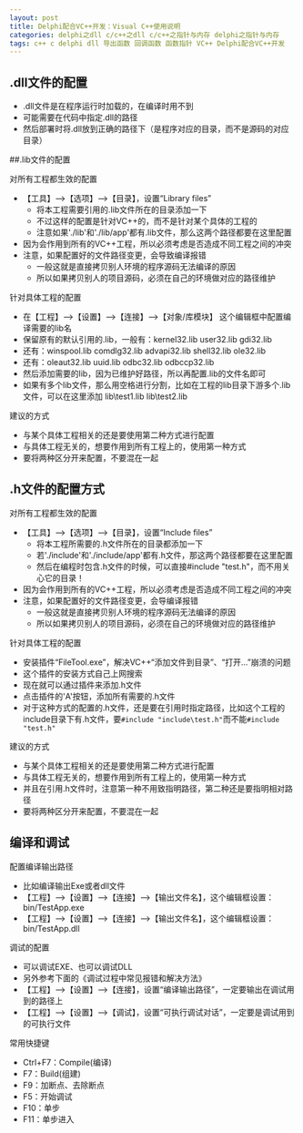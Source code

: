 ```yaml
---
layout: post
title: Delphi配合VC++开发：Visual C++使用说明
categories: delphi之dll c/c++之dll c/c++之指针与内存 delphi之指针与内存
tags: c++ c delphi dll 导出函数 回调函数 函数指针 VC++ Delphi配合VC++开发
---
```


## .dll文件的配置

* .dll文件是在程序运行时加载的，在编译时用不到
* 可能需要在代码中指定.dll的路径
* 然后部署时将.dll放到正确的路径下（是程序对应的目录，而不是源码的对应目录）

##.lib文件的配置

对所有工程都生效的配置

* 【工具】-->【选项】-->【目录】，设置“Library files”
  * 将本工程需要引用的.lib文件所在的目录添加一下
  * 不过这样的配置是针对VC++的，而不是针对某个具体的工程的
  * 注意如果'./lib'和'./lib/app'都有.lib文件，那么这两个路径都要在这里配置
* 因为会作用到所有的VC++工程，所以必须考虑是否造成不同工程之间的冲突
* 注意，如果配置好的文件路径变更，会导致编译报错
  * 一般这就是直接拷贝别人环境的程序源码无法编译的原因
  * 所以如果拷贝别人的项目源码，必须在自己的环境做对应的路径维护

针对具体工程的配置

* 在【工程】-->【设置】-->【连接】-->【对象/库模块】 这个编辑框中配置编译需要的lib名
* 保留原有的默认引用的.lib，一般有：kernel32.lib user32.lib gdi32.lib
* 还有：winspool.lib comdlg32.lib advapi32.lib shell32.lib ole32.lib
* 还有：oleaut32.lib uuid.lib odbc32.lib odbccp32.lib
* 然后添加需要的lib，因为已维护好路径，所以再配置.lib的文件名即可
* 如果有多个lib文件，那么用空格进行分割，比如在工程的lib目录下游多个.lib文件，可以在这里添加 lib\test1.lib lib\test2.lib

建议的方式

* 与某个具体工程相关的还是要使用第二种方式进行配置
* 与具体工程无关的，想要作用到所有工程上的，使用第一种方式
* 要将两种区分开来配置，不要混在一起

## .h文件的配置方式

对所有工程都生效的配置

* 【工具】-->【选项】-->【目录】，设置“Include files”
  * 将本工程所需要的.h文件所在的目录都添加一下
  * 若'./include'和'./include/app'都有.h文件，那这两个路径都要在这里配置
  * 然后在编程时包含.h文件的时候，可以直接#include "test.h"，而不用关心它的目录！
* 因为会作用到所有的VC++工程，所以必须考虑是否造成不同工程之间的冲突
* 注意，如果配置好的文件路径变更，会导编译报错
  * 一般这就是直接拷贝别人环境的程序源码无法编译的原因
  * 所以如果拷贝别人的项目源码，必须在自己的环境做对应的路径维护

针对具体工程的配置

* 安装插件“FileTool.exe”，解决VC++“添加文件到目录”、“打开...”崩溃的问题
* 这个插件的安装方式自己上网搜索
* 现在就可以通过插件来添加.h文件
* 点击插件的'A'按钮，添加所有需要的.h文件
* 对于这种方式的配置的.h文件，还是要在引用时指定路径，比如这个工程的include目录下有.h文件，要`#include "include\test.h"`而不能`#include "test.h"`

建议的方式

* 与某个具体工程相关的还是要使用第二种方式进行配置
* 与具体工程无关的，想要作用到所有工程上的，使用第一种方式
* 并且在引用.h文件时，注意第一种不用致指明路径，第二种还是要指明相对路径
* 要将两种区分开来配置，不要混在一起

## 编译和调试

配置编译输出路径

* 比如编译输出Exe或者dll文件
* 【工程】-->【设置】-->【连接】-->【输出文件名】，这个编辑框设置：bin/TestApp.exe
* 【工程】-->【设置】-->【连接】-->【输出文件名】，这个编辑框设置：bin/TestApp.dll

调试的配置

* 可以调试EXE、也可以调试DLL
* 另外参考下面的《调试过程中常见报错和解决方法》
* 【工程】-->【设置】-->【连接】，设置“编译输出路径”，一定要输出在调试用到的路径上
* 【工程】-->【设置】-->【调试】，设置“可执行调试对话”，一定要是调试用到的可执行文件

常用快捷键

* Ctrl+F7：Compile(编译)
* F7：Build(组建)
* F9：加断点、去除断点
* F5：开始调试
* F10：单步
* F11：单步进入
